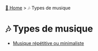 [🏡 Home](../index.md) > 🎶 Types de musique

# 🎶 Types de musique

- [Musique répétitive ou minimaliste](musique-repetitive-minimaliste.md)

